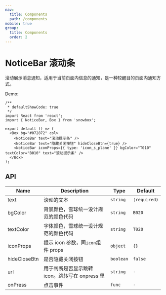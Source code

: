 ```yaml
---
nav:
  title: Components
  path: /components
mobile: true
group:
  title: Components
  order: 2
---
```


# NoticeBar 滚动条

滚动展示消息通知，适用于当前页面内信息的通知，是一种较醒目的页面内通知方式。

Demo:

```tsx
/**
 * defaultShowCode: true
 */
import React from 'react';
import { NoticeBar, Box } from 'snowbox';

export default () => (
  <Box bg="#072872" col>
    <NoticeBar text="滚动提示条" />
    <NoticeBar text="隐藏关闭按钮" hideCloseBtn={true} />
    <NoticeBar iconProps={{ type: 'icon_s_plane' }} bgColor="T010" textColor="B010" text="滚动提示条" />
  </Box>
);
```

## API

| Name         | Description                                    | Type      | Default      |
| ------------ | ---------------------------------------------- | --------- | ------------ |
| text         | 滚动的文本                                     | `string`  | `(required)` |
| bgColor      | 背景颜色，雪球统一设计规范的颜色代码           | `string`  | `B020`       |
| textColor    | 字体颜色，雪球统一设计规范的颜色代码           | `string`  | `T020`       |
| iconProps    | 提示 icon 参数，同`icon`组件 props             | `object`  | `{}`         |
| hideCloseBtn | 是否隐藏关闭按钮                               | `boolean` | `false`      |
| url          | 用于判断是否显示跳转 icon。跳转写在 onpress 里 | `string`  | `-`          |
| onPress      | 点击事件                                       | `func`    | `-`          |
